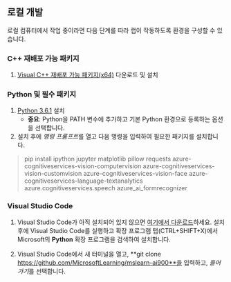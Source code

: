 ﻿## 로컬 개발 

로컬 컴퓨터에서 작업 중이라면 다음 단계를 따라 랩이 작동하도록 환경을 구성할 수 있습니다.  

### C++ 재배포 가능 패키지 
1. [Visual C++ 재배포 가능 패키지(x64)](https://aka.ms/vs/16/release/vc_redist.x64.exe) 다운로드 및 설치 

### Python 및 필수 패키지 
1. [Python 3.6.1](https://www.python.org/downloads/release/python-361/) 설치  
   - **중요**: Python을 PATH 변수에 추가하고 기본 Python 환경으로 등록하는 옵션을 선택합니다. 
2. 설치 후에 *명령 프롬프트*를 열고 다음 명령을 입력하여 필요한 패키지를 설치합니다. 

> pip install ipython jupyter matplotlib pillow requests azure-cognitiveservices-vision-computervision azure-cognitiveservices-vision-customvision azure-cognitiveservices-vision-face azure-cognitiveservices-language-textanalytics azure.cognitiveservices.speech azure_ai_formrecognizer 

### Visual Studio Code 
1. Visual Studio Code가 아직 설치되어 있지 않으면 [여기에서 다운로드](https://code.visualstudio.com/Download)하세요. 설치 후에 Visual Studio Code를 실행하고 확장 프로그램 탭(CTRL+SHIFT+X)에서 Microsoft의 **Python** 확장 프로그램을 검색하여 설치합니다.

2. Visual Studio Code에서 새 터미널을 열고, **git clone https://github.com/MicrosoftLearning/mslearn-ai900**을 입력하고, *들어가기*를 선택합니다. 

